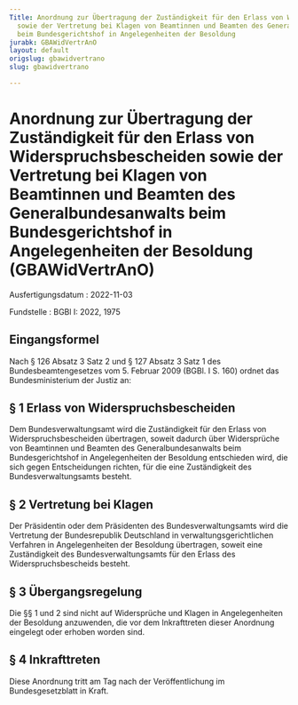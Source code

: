 ```yaml
---
Title: Anordnung zur Übertragung der Zuständigkeit für den Erlass von Widerspruchsbescheiden
  sowie der Vertretung bei Klagen von Beamtinnen und Beamten des Generalbundesanwalts
  beim Bundesgerichtshof in Angelegenheiten der Besoldung
jurabk: GBAWidVertrAnO
layout: default
origslug: gbawidvertrano
slug: gbawidvertrano

---
```


# Anordnung zur Übertragung der Zuständigkeit für den Erlass von Widerspruchsbescheiden sowie der Vertretung bei Klagen von Beamtinnen und Beamten des Generalbundesanwalts beim Bundesgerichtshof in Angelegenheiten der Besoldung (GBAWidVertrAnO)

Ausfertigungsdatum
:   2022-11-03

Fundstelle
:   BGBl I: 2022, 1975


## Eingangsformel

Nach § 126 Absatz 3 Satz 2 und § 127 Absatz 3 Satz 1 des Bundesbeamtengesetzes vom 5. Februar 2009 (BGBl. I S. 160) ordnet das Bundesministerium der Justiz an:


## § 1 Erlass von Widerspruchsbescheiden

Dem Bundesverwaltungsamt wird die Zuständigkeit für den Erlass von Widerspruchsbescheiden übertragen, soweit dadurch über Widersprüche von Beamtinnen und Beamten des Generalbundesanwalts beim Bundesgerichtshof in Angelegenheiten der Besoldung entschieden wird, die sich gegen Entscheidungen richten, für die eine Zuständigkeit des Bundesverwaltungsamts besteht.


## § 2 Vertretung bei Klagen

Der Präsidentin oder dem Präsidenten des Bundesverwaltungsamts wird die Vertretung der Bundesrepublik Deutschland in verwaltungsgerichtlichen Verfahren in Angelegenheiten der Besoldung übertragen, soweit eine Zuständigkeit des Bundesverwaltungsamts für den Erlass des Widerspruchsbescheids besteht.


## § 3 Übergangsregelung

Die §§ 1 und 2 sind nicht auf Widersprüche und Klagen in Angelegenheiten der Besoldung anzuwenden, die vor dem Inkrafttreten dieser Anordnung eingelegt oder erhoben worden sind.


## § 4 Inkrafttreten

Diese Anordnung tritt am Tag nach der Veröffentlichung im Bundesgesetzblatt in Kraft.

